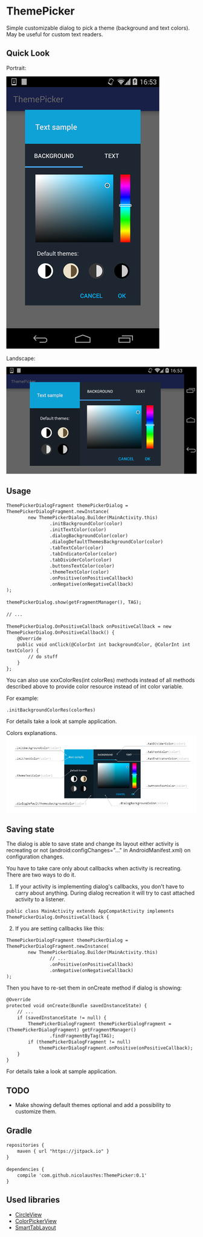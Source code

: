 # ThemePicker

Simple customizable dialog to pick a theme (background and text colors). May be useful for custom text readers.

Quick Look
-----

Portrait:

![](https://raw.githubusercontent.com/nicolausYes/ThemePicker/master/screenshots/portrait.png)


Landscape:

![](https://raw.githubusercontent.com/nicolausYes/ThemePicker/master/screenshots/landscape.png)


Usage
-----
```
ThemePickerDialogFragment themePickerDialog = ThemePickerDialogFragment.newInstance(
        new ThemePickerDialog.Builder(MainActivity.this)
                .initBackgroundColor(color)
                .initTextColor(color)
                .dialogBackgroundColor(color)
                .dialogDefaultThemesBackgroundColor(color)
                .tabTextColor(color)
                .tabIndicatorColor(color)
                .tabDividerColor(color)
                .buttonsTextColor(color)
                .themeTextColor(color)
                .onPositive(onPositiveCallback)
                .onNegative(onNegativeCallback)
);

themePickerDialog.show(getFragmentManager(), TAG);

// ...

ThemePickerDialog.OnPositiveCallback onPositiveCallback = new ThemePickerDialog.OnPositiveCallback() {
    @Override
    public void onClick(@ColorInt int backgroundColor, @ColorInt int textColor) {
        // do stuff
    }
};
```

You can also use xxxColorRes(int colorRes) methods instead of all methods described above to provide color resource instead of int color variable.

For example:
```
.initBackgroundColorRes(colorRes)
```

For details take a look at sample application.

Colors explanations.
![](https://raw.githubusercontent.com/nicolausYes/ThemePicker/master/screenshots/colors.png)


Saving state
-----

The dialog is able to save state and change its layout either activity is recreating or not (android:configChanges="..." in AndroidManifest.xml) on configuration changes.

You have to take care only about callbacks when activity is recreating. There are two ways to do it.

1. If your activity is implementing dialog's callbacks, you don't have to carry about anything. During dialog recreation it will try to cast attached activity to a listener.

```
public class MainActivity extends AppCompatActivity implements ThemePickerDialog.OnPositiveCallback {
```

2. If you are setting callbacks like this:     

```
ThemePickerDialogFragment themePickerDialog = ThemePickerDialogFragment.newInstance(
        new ThemePickerDialog.Builder(MainActivity.this)
                // ...
                .onPositive(onPositiveCallback)
                .onNegative(onNegativeCallback)
);
```

Then you have to re-set them in onCreate method if dialog is showing:

```
@Override
protected void onCreate(Bundle savedInstanceState) {
    // ...
    if (savedInstanceState != null) {
        ThemePickerDialogFragment themePickerDialogFragment = (ThemePickerDialogFragment) getFragmentManager()
                .findFragmentByTag(TAG);
        if (themePickerDialogFragment != null)
            themePickerDialogFragment.onPositive(onPositiveCallback);
    } 
}
```

For details take a look at sample application.

TODO
-----
* Make showing default themes optional and add a possibility to customize them.


Gradle
------
```
repositories {
    maven { url "https://jitpack.io" }
}

dependencies {
    compile 'com.github.nicolausYes:ThemePicker:0.1'
}

```

Used libraries
-----

* [CircleView](https://github.com/nicolausYes/CircleView)
* [ColorPickerView](https://github.com/nicolausYes/color-picker-view)
* [SmartTabLayout](https://github.com/ogaclejapan/SmartTabLayout)
